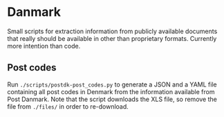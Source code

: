 Danmark
=======

Small scripts for extraction information from publicly available
documents that really should be available in other than proprietary
formats. Currently more intention than code.

Post codes
----------
Run `./scripts/postdk-post_codes.py` to generate a JSON and a YAML
file containing all post codes in Denmark from the information
available from Post Danmark. Note that the script downloads the XLS
file, so remove the file from `./files/` in order to re-download.
